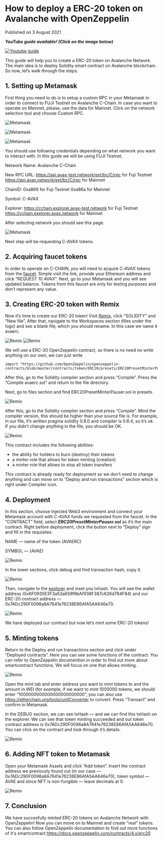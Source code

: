 # How to deploy a ERC-20 token on Avalanche with OpenZeppelin
Published on 3 August 2021

***YouTube guide available! (Click on the image below)***

[![Youtube guide](http://img.youtube.com/vi/OCyOyqDDXOA/0.jpg)](https://www.youtube.com/watch?v=OCyOyqDDXOA)

This guide will help you to create a ERC-20 token on Avalanche Network. The main idea is to deploy Solidity smart contract on Avalanche blockchain. 
So now, let’s walk through the steps.

## 1. Setting up Metamask
First thing you need to do is to setup a custom RPC in your Metamask in order to connect to FUJI Testnet on Avalanche C-Chain. 
In case you want to operate on Mainnet, please, use the data for Mainnet.
Click on the network selection tool and choose Custom RPC.

![Metamask](https://miro.medium.com/max/800/1*OIe2uZT9orcED8ZWrFbGkw.png)

![Metamask](https://miro.medium.com/max/500/1*HKl96-x2e5GPfr1BRiRU4Q.png)

![Metamask](https://miro.medium.com/max/680/1*kFIA7ewIF8WAA0q_WNeX8A.png)

You should use following credentials depending on what network you want to interact with. 
In this guide we will be using FUJI Testnet.

Network Name: Avalanche C-Chain

New RPC URL:
https://api.avax-test.network/ext/bc/C/rpc for Fuji Testnet
https://api.avax.network/ext/bc/C/rpc for Mainnet

ChainID:
0xa869 for Fuji Testnet
0xa86a for Mainnet

Symbol: C-AVAX

Explorer:
https://cchain.explorer.avax-test.network for Fuji Testnet
https://cchain.explorer.avax.network for Mainnet

After selecting network you should see this page.

![Metamask](https://miro.medium.com/max/600/1*EAajjjBfKpqN2E52KfdSow.png)

Next step will be requesting C-AVAX tokens.

## 2. Acquiring faucet tokens
In order to operate on C-CHAIN, you will need to acquire C-AVAX tokens from the [faucet](https://faucet.avax-test.network/). 
Simple visit the link, provide your Ethereum address and click “REQUEST 10 AVAX”. 
Next, go to your Metamask and you will see updated balance. 
Tokens from this faucet are only for testing purposes and don’t represent any value.

## 3. Creating ERC-20 token with Remix
Now it’s time to create our ERC-20 token! Visit [Remix](https://remix.ethereum.org/), click “SOLIDITY” and “New file”. 
After that, navigate to the Workspaces section (files under the logo) and see a blank file, which you should rename. 
In this case we name it avaerc.

![Remix](https://miro.medium.com/max/700/1*cZzVYKPcEWdq8tg47OcaYA.png)
![Remix](https://miro.medium.com/max/700/1*xxo_itydp95p7-hMjDgRRg.png)

We will use a ERC-20 OpenZeppelin contract, so there is no need no write anything on our own, we can just write
```
import "https://github.com/OpenZeppelin/openzeppelin-contracts/blob/master/contracts/token/ERC20/presets/ERC20PresetMinterPauser.sol";
```

After this, go to the Solidity compiler section and press “Compile”. Press the “Compile avaerc.sol” and return to the file directory.

Next, go to files section and find ERC20PresetMinterPauser.sol in presets.

![Remix](https://miro.medium.com/max/700/1*iX9KuUxmGps2e-2gQz3vag.png)

After this, go to the Solidity compiler section and press “Compile”. Mind the compiler version, this should be higher than your source file is. For example, in our file, it’s written pragma solidity 0.8.0 and compiler is 0.8.4, so it’s ok. If you didn’t change anything in the file, you should be OK.

![Remix](https://miro.medium.com/max/700/1*4mUpwlIf6yC8XshA_Pa4bA.png)

This contract includes the following abilities:

* the ability for holders to burn (destroy) their tokens
* a minter role that allows for token minting (creation)
* a minter role that allows to stop all token transfers

This contract is already ready for deployment so we don’t need to change anything and can move on to “Deploy and run transactions” section which is right under Compiler icon.

## 4. Deployment
In this section, choose Injected Web3 environment and connect your Metamask account with C-AVAX funds we requested from the faucet. In the “CONTRACT” field, select ***ERC20PresetMinterPauser.sol*** as it’s the main contract.
Right before deployment, click the button next to “Deploy” sign and fill in the requisites:

NAME — name of the token (AVAERC)

SYMBOL — (AVAE)

![Remix](https://miro.medium.com/max/700/1*s1Qt7n89oU2pG9WFf60qLw.png)

In the lower sections, click debug and find transaction hash, copy it.

![Remix](https://miro.medium.com/max/700/1*aF7e3QF1YZkkIBg-jMj6iw.png)

Then, navigate to the [explorer](https://cchain.explorer.avax-test.network/) and inset you txhash. 
You will see the wallet address (0x6F0935E3F3a53a659f6bAf938F387c626d784F84) 
and our ERC-20 contract address — 0x7ADc290F0098a8A7641e76238E86AfA5AA646e70.

![Remix](https://miro.medium.com/max/700/1*KsBpIdKww9ion2_it-6BiA.png)

We have deployed our contract but now let’s mint some ERC-20 tokens!

## 5. Minting tokens

Return to the Deploy and run transactions section and click under “Deployed contracts”. Here you can see some functions of the contract. You can refer to OpenZeppelin documention in order to find out more about smartcontract functions. We will focus on one that allows minting.

![Remix](https://miro.medium.com/max/700/1*0IRvvh3Wg5scDoIqHLpS7A.png)

Open the mint tab and enter address you want to mint tokens to and the amount in WEI (for example, if we want to mint 1000000 tokens, we should enter “1000000000000000000000000”, you can also use https://etherchain.org/tools/unitConverter to convert. Press “Transact” and confirm in Metamask.

In the DEBUG section, we can see txHash — and we can find this txHash on the explorer. We can see that token minting succeeded and out token contract address is 0x7ADc290F0098a8A7641e76238E86AfA5AA646e70. You can click on the contract and look through it’s details.

![Remix](https://miro.medium.com/max/700/1*ktYnhW157hZ9VoCKZvdqCA.png)

## 6. Adding NFT token to Metamask

Open your Metamask Assets and click “Add token”. Insert the contract address we previously found out (in our case — 0x7ADc290F0098a8A7641e76238E86AfA5AA646e70), token symbol — AVAE and since NFT is non-fungible — leave decimals at 0.

![Remix](https://miro.medium.com/max/300/1*gqFfO16SCbE1NbxZ3aLIbg.png)

## 7. Conclusion

We have succesfully minted ERC-20 tokens on Avalanche Network with OpenZeppelin! Now you can move on to Mainnet and create "real" tokens. You can also follow OpenZeppelin documentation to find out more functions of it's smartcontract https://docs.openzeppelin.com/contracts/4.x/erc20
